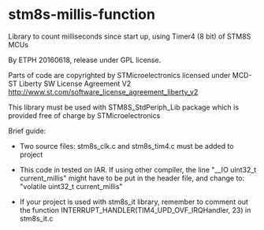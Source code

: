 # stm8s-millis-function

Library to count milliseconds since start up, using Timer4 (8 bit) of STM8S MCUs

By ETPH 20160618, release under GPL license.

Parts of code are copyrighted by STMicroelectronics licensed under MCD-ST Liberty SW License Agreement V2
http://www.st.com/software_license_agreement_liberty_v2

This library must be used with STM8S_StdPeriph_Lib package which is provided free of charge by STMicroelectronics

Brief guide: 

- Two source files: stm8s_clk.c and stm8s_tim4.c must be added to project

- This code in tested on IAR. If using other compiler, the line "__IO uint32_t current_millis" might have to be put in the header file, and change to:
"volatile uint32_t current_millis"

- If your project is used with stm8s_it library, remember to comment out the function INTERRUPT_HANDLER(TIM4_UPD_OVF_IRQHandler, 23) in stm8s_it.c
